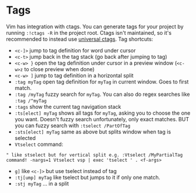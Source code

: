 # Tags

Vim has integration with ctags. You can generate tags for your project by running `:!ctags -R` in the project root. Ctags isn't maintained, so it's recommended to instead use [universal ctags](https://github.com/universal-ctags/ctags). Tag shortcuts:

* `<c-]>` jump to tag definition for word under cursor
* `<c-t>` jump back in the tag stack (go back after jumping to tag)
* `<c-w> }` open the tag definition under cursor in a preview window (`<c-w>z` to close preview when done)
* `<c-w> ]` jump to tag definition in a horizontal split
* `:tag myTag` open tag definition for `myTag` in current window. Goes to first match.
* `:tag /myTag` fuzzy search for `myTag`. You can also do regex searches like `:tag /^myTag`
* `:tags` show the current tag navigation stack
* `:ts[elect] myTag` shows all tags for `myTag`, asking you to choose the one you want. Doesn't fuzzy search unfortunately, only exact matches. BUT you can fuzzy search with `:tselect /PartOfTag`
* `:sts[elect] myTag` same as above but splits window when tag is selected
* `Vtselect` command:

```vim
" like stselect but for vertical split e.g. :Vtselect /MyPartialTag
command! -nargs=1 Vtselect vsp | exec 'tselect ' . <f-args>
```

* `g]` like `<c-]>` but use tselect instead of tag
* `:tj[ump] myTag` like tselect but jumps to it if only one match.
* `:stj myTag` ... in a split
